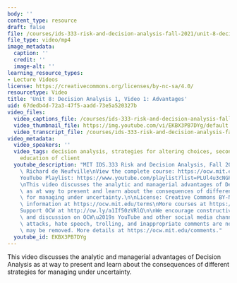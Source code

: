 ```yaml
---
body: ''
content_type: resource
draft: false
file: /courses/ids-333-risk-and-decision-analysis-fall-2021/unit-8-decision-analysis-video-1_360p_16_9.mp4
file_type: video/mp4
image_metadata:
  caption: ''
  credit: ''
  image-alt: ''
learning_resource_types:
- Lecture Videos
license: https://creativecommons.org/licenses/by-nc-sa/4.0/
resourcetype: Video
title: 'Unit 8: Decision Analysis 1, Video 1: Advantages'
uid: 67dedb4d-72a3-47f5-aadd-73e5a520327b
video_files:
  video_captions_file: /courses/ids-333-risk-and-decision-analysis-fall-2021/1Ju-1KeVdw0sCwkOvTUGZWkRAOsUf-OPN_transcript.webvtt
  video_thumbnail_file: https://img.youtube.com/vi/EKBX3PB7DYg/default.jpg
  video_transcript_file: /courses/ids-333-risk-and-decision-analysis-fall-2021/1Ju-1KeVdw0sCwkOvTUGZWkRAOsUf-OPN_transcript.pdf
video_metadata:
  video_speakers: ''
  video_tags: decision analysis, strategies for altering choices, second best choices,
    education of client
  youtube_description: "MIT IDS.333 Risk and Decision Analysis, Fall 2021\nInstructor:\
    \ Richard de Neufville\nView the complete course: https://ocw.mit.edu/IDS-333F21\n\
    YouTube Playlist: https://www.youtube.com/playlist?list=PLUl4u3cNGP62jwhTqp8_1kwrkDkxZhpQC\n\
    \nThis video discusses the analytic and managerial advantages of Decision Analysis\
    \ as at way to present and learn about the consequences of different strategies\
    \ for managing under uncertainty.\n\nLicense: Creative Commons BY-NC-SA\nMore\
    \ information at https://ocw.mit.edu/terms\nMore courses at https://ocw.mit.edu\n\
    Support OCW at http://ow.ly/a1If50zVRlQ\n\nWe encourage constructive comments\
    \ and discussion on OCW\u2019s YouTube and other social media channels. Personal\
    \ attacks, hate speech, trolling, and inappropriate comments are not allowed and\
    \ may be removed. More details at https://ocw.mit.edu/comments."
  youtube_id: EKBX3PB7DYg
---
```

This video discusses the analytic and managerial advantages of Decision Analysis as at way to present and learn about the consequences of different strategies for managing under uncertainty.